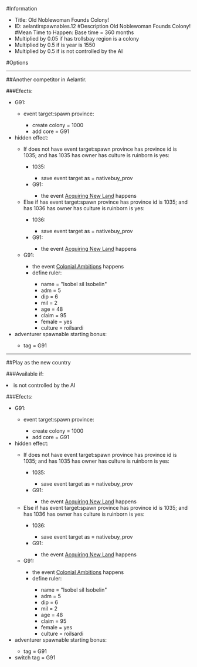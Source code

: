 #Information
 - Title: Old Noblewoman Founds Colony!
 - ID: aelantirspawnables.12
#Description
Old Noblewoman Founds Colony!
#Mean Time to Happen:
Base time = 360 months
 - Multiplied by 0.05 if has trollsbay region is a colony
 - Multiplied by 0.5 if is year is 1550
 - Multiplied by 0.5 if is not controlled by the AI

#Options

___
##Another competitor in Aelantir.

###Efects:<ul><li>G91:</li><ul><li>event target:spawn province:</li><ul><li>create colony = 1000</li><li>add core = G91</li></ul></ul><li>hidden effect:</li><ul><li>If does not have event target:spawn province has province id is 1035; and  has 1035 has owner has culture is ruinborn is yes:</li><ul><li>1035:</li><ul><li>save event target as = nativebuy_prov</li></ul><li>G91:</li><ul><li>the event [Acquiring New Land](../events/acquiring_new_land.md) happens</li></ul></ul><li>Else if has event target:spawn province has province id is 1035; and  has 1036 has owner has culture is ruinborn is yes:</li><ul><li>1036:</li><ul><li>save event target as = nativebuy_prov</li></ul><li>G91:</li><ul><li>the event [Acquiring New Land](../events/acquiring_new_land.md) happens</li></ul></ul><li>G91:</li><ul><li>the event [Colonial Ambitions](../events/colonial_ambitions.md) happens</li><li>define ruler:</li><ul><li>name = "Isobel síl Isobelin"</li><li>adm = 5</li><li>dip = 6</li><li>mil = 2</li><li>age = 48</li><li>claim = 95</li><li>female = yes</li><li>culture = roilsardi</li></ul></ul></ul><li>adventurer spawnable starting bonus:</li><ul><li>tag = G91</li></ul></ul>

___
##Play as the new country

###Available if:
<li>is not controlled by the AI</li>

###Efects:<ul><li>G91:</li><ul><li>event target:spawn province:</li><ul><li>create colony = 1000</li><li>add core = G91</li></ul></ul><li>hidden effect:</li><ul><li>If does not have event target:spawn province has province id is 1035; and  has 1035 has owner has culture is ruinborn is yes:</li><ul><li>1035:</li><ul><li>save event target as = nativebuy_prov</li></ul><li>G91:</li><ul><li>the event [Acquiring New Land](../events/acquiring_new_land.md) happens</li></ul></ul><li>Else if has event target:spawn province has province id is 1035; and  has 1036 has owner has culture is ruinborn is yes:</li><ul><li>1036:</li><ul><li>save event target as = nativebuy_prov</li></ul><li>G91:</li><ul><li>the event [Acquiring New Land](../events/acquiring_new_land.md) happens</li></ul></ul><li>G91:</li><ul><li>the event [Colonial Ambitions](../events/colonial_ambitions.md) happens</li><li>define ruler:</li><ul><li>name = "Isobel síl Isobelin"</li><li>adm = 5</li><li>dip = 6</li><li>mil = 2</li><li>age = 48</li><li>claim = 95</li><li>female = yes</li><li>culture = roilsardi</li></ul></ul></ul><li>adventurer spawnable starting bonus:</li><ul><li>tag = G91</li></ul><li>switch tag = G91</li></ul>
